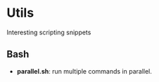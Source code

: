 # Utils

Interesting scripting snippets

## Bash

- **parallel.sh**: run multiple commands in parallel.
